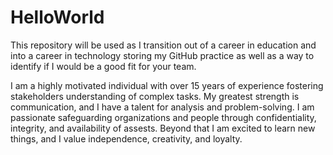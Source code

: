 # HelloWorld
This repository will be used as I transition out of a career in education and into a career in technology storing my GitHub practice as well as a way to identify if I would be a good fit for your team. 

I am a highly motivated individual with over 15 years of experience fostering stakeholders understanding of complex tasks. My greatest strength is communication, and I have a talent for analysis and problem-solving. I am passionate safeguarding organizations and people through confidentiality, integrity, and availability of assests. Beyond that I am excited to learn new things, and I value independence, creativity, and loyalty. 
